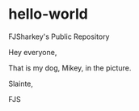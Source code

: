 # hello-world
FJSharkey's Public Repository

Hey everyone,

That is my dog, Mikey, in the picture.

Slainte,

FJS
